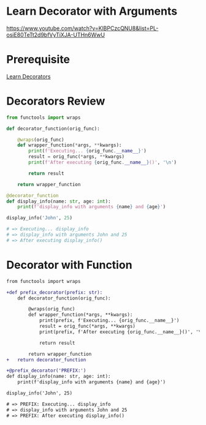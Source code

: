 # Learn Decorator with Arguments

https://www.youtube.com/watch?v=KlBPCzcQNU8&list=PL-osiE80TeTt2d9bfVyTiXJA-UTHn6WwU

# Prerequisite

[Learn Decorators](https://github.com/lightzane/learn-python/tree/l-decorators?tab=readme-ov-file#learn-decorators)

# Decorators Review

```py
from functools import wraps

def decorator_function(orig_func):

    @wraps(orig_func)
    def wrapper_function(*args, **kwargs):
        print(f'Executing... {orig_func.__name__}')
        result = orig_func(*args, **kwargs)
        print(f'After executing {orig_func.__name__}()', '\n')

        return result

    return wrapper_function

@decorator_function
def display_info(name: str, age: int):
    print(f'display_info with arguments {name} and {age}')

display_info('John', 25)

# => Executing... display_info
# => display_info with arguments John and 25
# => After executing display_info()
```

# Decorator with Function

```diff
from functools import wraps

+def prefix_decorator(prefix: str):
    def decorator_function(orig_func):

        @wraps(orig_func)
        def wrapper_function(*args, **kwargs):
            print(prefix, f'Executing... {orig_func.__name__}')
            result = orig_func(*args, **kwargs)
            print(prefix, f'After executing {orig_func.__name__}()', '\n')

            return result

        return wrapper_function
+   return decorator_function

+@prefix_decorator('PREFIX:')
def display_info(name: str, age: int):
    print(f'display_info with arguments {name} and {age}')

display_info('John', 25)

# => PREFIX: Executing... display_info
# => display_info with arguments John and 25
# => PREFIX: After executing display_info()
```
